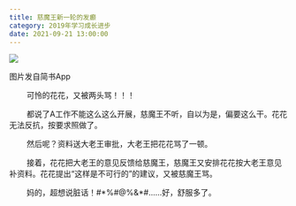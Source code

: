 ```yaml
---
title: 慈魔王新一轮的发癫
category: 2019年学习成长进步
date: 2021-09-21 13:00:00
---
```


![](https://markdown-1301532546.cos.ap-guangzhou.myqcloud.com/peipei_blog/20210921145631.jpeg)  

图片发自简书App

        可怜的花花，又被两头骂！！！

        都说了A工作不能这么这么开展，慈魔王不听，自以为是，偏要这么干。花花无法反抗，按要求照做了。  

        然后呢？资料送大老王审批，大老王把花花骂了一顿。  

        接着，花花把大老王的意见反馈给慈魔王，慈魔王又安排花花按大老王意见补资料。花花提出“这样是不可行的”的建议，又被慈魔王骂。  

        妈的，超想说脏话！#\*\%#\@\%\&\*#……好，舒服多了。